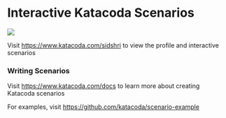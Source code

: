 # Interactive Katacoda Scenarios

[![](http://shields.katacoda.com/katacoda/sidshri/count.svg)](https://www.katacoda.com/sidshri "Get your profile on Katacoda.com")

Visit https://www.katacoda.com/sidshri to view the profile and interactive scenarios

### Writing Scenarios
Visit https://www.katacoda.com/docs to learn more about creating Katacoda scenarios

For examples, visit https://github.com/katacoda/scenario-example
